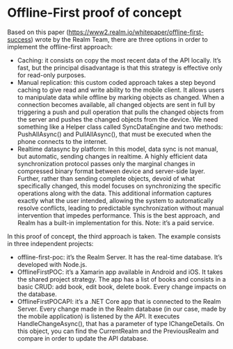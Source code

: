 # Offline-First proof of concept

Based on this paper (https://www2.realm.io/whitepaper/offline-first-success) wrote by the Realm Team, there are three options in order to implement the offline-first approach:
- Caching: it consists on copy the most recent data of the API locally. It’s fast, but the principal disadvantage is that this strategy is effective only for read-only purposes.
- Manual replication: this custom coded approach takes a step beyond caching to give read and write ability to the mobile client. It allows users to manipulate data while offline by marking objects as changed. When a connection becomes available, all changed objects are sent in full by triggering a push and pull operation that pulls the changed objects from the server and pushes the changed objects from the device. We need something like a Helper class called SyncDataEngine and two methods: PushAllAsync() and PullAllAsync(), that must be executed when the phone connects to the internet.
- Realtime datasync by platform: In this model, data sync is not manual, but automatic, sending changes in realtime. A highly efficient data synchronization protocol passes only the marginal changes in compressed binary format between device and server-side layer. Further, rather than sending complete objects, devoid of what specifically changed, this model focuses on synchronizing the specific operations along with the data. This additional information captures exactly what the user intended, allowing the system to automatically resolve conflicts, leading to predictable synchronization without manual intervention that impedes performance. This is the best approach, and Realm has a built-in implementation for this. Note: it’s a paid service.

In this proof of concept, the third approach is taken. The example consists in three independent projects:
- offline-first-poc: it’s the Realm Server. It has the real-time database. It’s developed with Node.js.
- OfflineFirstPOC: it’s a Xamarin app available in Android and iOS. It takes the shared project strategy. The app has a list of books and consists in a basic CRUD: add book, edit book, delete book. Every change impacts on the database.
- OfflineFirstPOCAPI: it’s a .NET Core app that is connected to the Realm Server. Every change made in the Realm database (in our case, made by the mobile application) is listened by the API. It executes HandleChangeAsync(), that has a parameter of type IChangeDetails. On this object, you can find the CurrentRealm and the PreviousRealm and compare in order to update the API database.